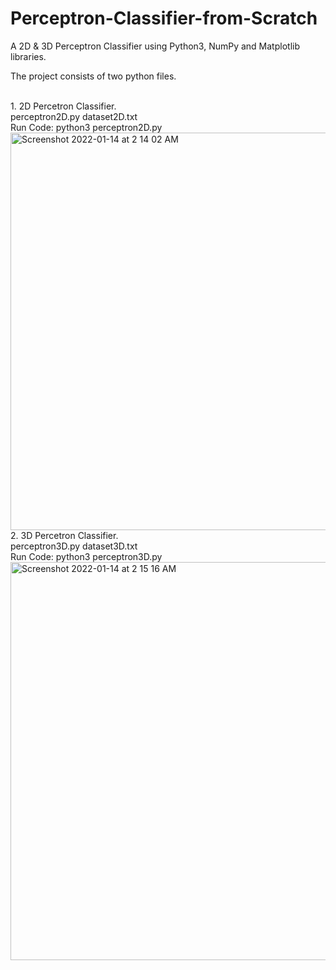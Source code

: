# Perceptron-Classifier-from-Scratch
A 2D & 3D Perceptron Classifier using Python3, NumPy and Matplotlib libraries.

The project consists of two python files.

<br>
1. 2D Percetron Classifier. <br>
perceptron2D.py 
dataset2D.txt
<br>  
Run Code:
  python3 perceptron2D.py
  
<br>
  <img width="636" alt="Screenshot 2022-01-14 at 2 14 02 AM" src="https://user-images.githubusercontent.com/47252292/149429963-92f155ed-d4ef-4f4a-b088-261a71391dcd.png">

<br>
2. 3D Percetron Classifier. <br>
perceptron3D.py 
dataset3D.txt
<br>
Run Code:
  python3 perceptron3D.py

<br>
<img width="637" alt="Screenshot 2022-01-14 at 2 15 16 AM" src="https://user-images.githubusercontent.com/47252292/149430011-4c4110eb-0896-40c8-a666-cacb29c4de21.png">
